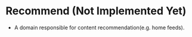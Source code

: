 # Recommend (Not Implemented Yet)

* A domain responsible for content recommendation(e.g. home feeds).
